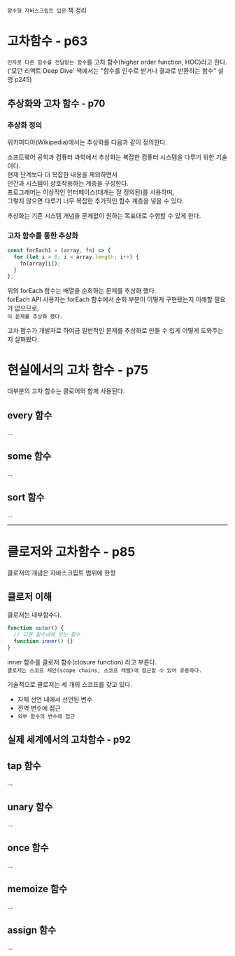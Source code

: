 `함수형 자바스크립트 입문` 책 정리

# 고차함수 - p63

`인자로 다른 함수를 전달받는 함수`를 고차 함수(higher order function, HOC)라고 한다.
('모던 리액트 Deep Dive' 책에서는 "함수를 인수로 받거나 결과로 반환하는 함수" 설명 p245)

## 추상화와 고차 함수 - p70

### 추상화 정의

위키피디아(Wikipedia)에서는 추상화를 다음과 같이 정의한다.

소프트웨어 공학과 컴퓨터 과학에서 추상화는 복잡한 컴퓨터 시스템을 다루기 위한 기술이다.  
현재 단계보다 더 복잡한 내용을 제외하면서  
인간과 시스템이 상호작용하는 계층을 구성한다.  
프로그래머는 이상적인 인터페이스(대개는 잘 정의된)를 사용하며,  
그렇지 않으면 다루기 너무 복잡한 추가적인 함수 계층을 넣을 수 있다.

추상화는 기존 시스템 개념을 문제없이 원하는 목표대로 수행할 수 있게 한다.

### 고차 함수를 통한 추상화

```javascript
const forEach1 = (array, fn) => {
  for (let i = 0; i < array.length; i++) {
    fn(array[i]);
  }
};
```

위의 forEach 함수는 배열을 순회하는 문제를 추상화 했다.  
forEach API 사용자는 forEach 함수에서 순회 부분이 어떻게 구현됐는지 이해할 필요가 없으므로,  
`이 문제를 추상화 했다.`

고차 함수가 개발자로 하여금 일반적인 문제를 추상화로 만들 수 있게 어떻게 도와주는지 살펴봤다.

# 현실에서의 고차 함수 - p75

대부분의 고차 함수는 클로어와 함께 사용된다.

## every 함수

...

## some 함수

...

## sort 함수

...

---

# 클로저와 고차함수 - p85

클로저의 개념은 자바스크립트 범위에 한정

## 클로저 이해

클로저는 내부함수다.

```javascript
function outer() {
  // 다른 함수내에 있는 함수
  function inner() {}
}
```

inner 함수를 클로저 함수(closure function) 라고 부른다.  
`클로저는 스코프 체인(scope chains, 스코프 레벨)에 접근할 수 있어 유용하다.`

기술적으로 클로저는 세 개의 스코프를 갖고 있다.

- 자체 선언 내에서 선언된 변수
- 전역 변수에 접근
- `외부 함수의 변수에 접근`

## 실제 세계에서의 고차함수 - p92

## tap 함수

...

## unary 함수

...

## once 함수

...

## memoize 함수

...

## assign 함수

...
